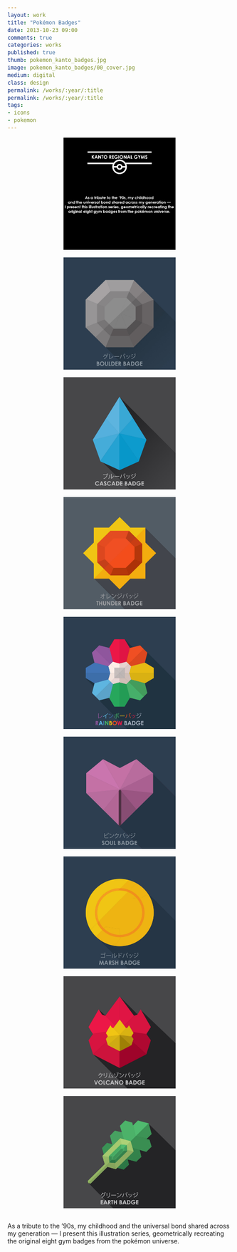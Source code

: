 ```yaml
---
layout: work
title: "Pokémon Badges"
date: 2013-10-23 09:00
comments: true
categories: works
published: true
thumb: pokemon_kanto_badges.jpg
image: pokemon_kanto_badges/00_cover.jpg
medium: digital
class: design
permalink: /works/:year/:title
permalink: /works/:year/:title
tags:
- icons
- pokemon
---
```


<img src="/images/works/pokemon_kanto_badges/01_intro.jpg" style="display: block;margin-left: auto;margin-right: auto;width: 50%;"/>
<br>

<img src="/images/works/pokemon_kanto_badges/02_boulder.jpg" style="display: block;margin-left: auto;margin-right: auto;width: 50%;"/>
<br>

<img src="/images/works/pokemon_kanto_badges/03_cascade.jpg" style="display: block;margin-left: auto;margin-right: auto;width: 50%;"/>
<br>

<img src="/images/works/pokemon_kanto_badges/04_thunder.jpg" style="display: block;margin-left: auto;margin-right: auto;width: 50%;"/>
<br>

<img src="/images/works/pokemon_kanto_badges/05_rainbow.jpg" style="display: block;margin-left: auto;margin-right: auto;width: 50%;"/>
<br>

<img src="/images/works/pokemon_kanto_badges/06_soul.jpg" style="display: block;margin-left: auto;margin-right: auto;width: 50%;"/>
<br>

<img src="/images/works/pokemon_kanto_badges/07_marsh.jpg" style="display: block;margin-left: auto;margin-right: auto;width: 50%;"/>
<br>

<img src="/images/works/pokemon_kanto_badges/08_volcano.jpg" style="display: block;margin-left: auto;margin-right: auto;width: 50%;"/>
<br>

<img src="/images/works/pokemon_kanto_badges/09_earth.jpg" style="display: block;margin-left: auto;margin-right: auto;width: 50%;"/>
<br>

As a tribute to the ’90s, my childhood and the universal bond shared across my generation — I present this illustration series, geometrically recreating the original eight gym badges from the pokémon universe.